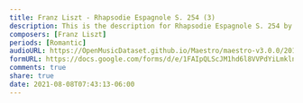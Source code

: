 ```yaml
---
title: Franz Liszt - Rhapsodie Espagnole S. 254 (3)
description: This is the description for Rhapsodie Espagnole S. 254 by Franz Liszt
composers: [Franz Liszt]
periods: [Romantic]
audioURL: https://OpenMusicDataset.github.io/Maestro/maestro-v3.0.0/2015/MIDI-Unprocessed_R1_D1-1-8_mid--AUDIO-from_mp3_08_R1_2015_wav--4.midi
formURL: https://docs.google.com/forms/d/e/1FAIpQLScJM1hd6l8VVPdYiLmklnEuZ8wodNnJfDrPR5tlwk_iJqSRYg/viewform
comments: true
share: true
date: 2021-08-08T07:43:13-06:00
---
```

